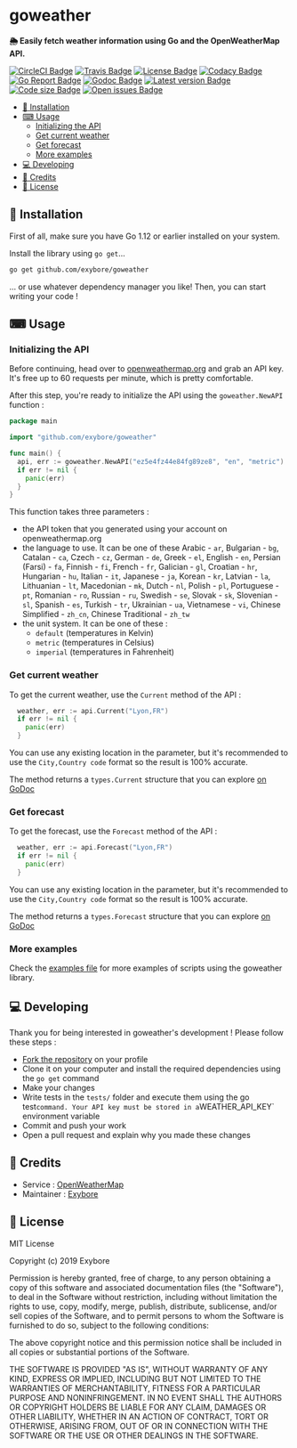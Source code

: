 # goweather

**🌦 Easily fetch weather information using Go and the OpenWeatherMap API.**

[![CircleCI Badge](https://circleci.com/gh/exybore/goweather.svg?style=svg)](https://circleci.com/gh/exybore/goweather)
[![Travis Badge](https://travis-ci.org/exybore/goweather.svg?branch=master)](https://travis-ci.org/exybore/goweather)
[![License Badge](https://img.shields.io/github/license/exybore/goweather)](./LICENSE)
[![Codacy Badge](https://api.codacy.com/project/badge/Grade/4be91f3c0fae4c02ade3d0e96c5d6149)](https://app.codacy.com/app/exybore/goweather?utm_source=github.com&utm_medium=referral&utm_content=exybore/goweather&utm_campaign=Badge_Grade_Dashboard)
[![Go Report Badge](https://goreportcard.com/badge/github.com/exybore/goweather)](https://goreportcard.com/report/github.com/exybore/goweather)
[![Godoc Badge](https://godoc.org/github.com/exybore/goweather?status.svg)](https://godoc.org/github.com/exybore/goweather)
[![Latest version Badge](https://img.shields.io/github/v/tag/exybore/goweather?sort=semver)](https://github.com/exybore/goweather/releases)
[![Code size Badge](https://img.shields.io/github/languages/code-size/exybore/goweather)](https://github.com/exybore/goweather)
[![Open issues Badge](https://img.shields.io/github/issues/exybore/goweather)](https://github.com/exybore/goweather/issues)

- [🔧 Installation](#-installation)
- [⌨ Usage](#-usage)
  - [Initializing the API](#initializing-the-api)
  - [Get current weather](#get-current-weather)
  - [Get forecast](#get-forecast)
  - [More examples](#more-examples)
- [💻 Developing](#-developing)
- [📜 Credits](#-credits)
- [🔐 License](#-license)

## 🔧 Installation

First of all, make sure you have Go 1.12 or earlier installed on your system.

Install the library using `go get`...

```bash
go get github.com/exybore/goweather
```

... or use whatever dependency manager you like! Then, you can start writing your code !

## ⌨ Usage

### Initializing the API

Before continuing, head over to [openweathermap.org](https://openweathermap.org) and grab an API key. It's free up to 60 requests per minute, which is pretty comfortable.

After this step, you're ready to initialize the API using the `goweather.NewAPI` function :

```go
package main

import "github.com/exybore/goweather"

func main() {
  api, err := goweather.NewAPI("ez5e4fz44e84fg89ze8", "en", "metric")
  if err != nil {
    panic(err)
  }
}
```

This function takes three parameters :

- the API token that you generated using your account on openweathermap.org
- the language to use. It can be one of these Arabic - `ar`, Bulgarian - `bg`, Catalan - `ca`, Czech - `cz`, German - `de`, Greek - `el`, English - `en`, Persian (Farsi) - `fa`, Finnish - `fi`, French - `fr`, Galician - `gl`, Croatian - `hr`, Hungarian - `hu`, Italian - `it`, Japanese - `ja`, Korean - `kr`, Latvian - `la`, Lithuanian - `lt`, Macedonian - `mk`, Dutch - `nl`, Polish - `pl`, Portuguese - `pt`, Romanian - `ro`, Russian - `ru`, Swedish - `se`, Slovak - `sk`, Slovenian - `sl`, Spanish - `es`, Turkish - `tr`, Ukrainian - `ua`, Vietnamese - `vi`, Chinese Simplified - `zh_cn`, Chinese Traditional - `zh_tw`
- the unit system. It can be one of these :
  - `default` (temperatures in Kelvin)
  - `metric` (temperatures in Celsius)
  - `imperial` (temperatures in Fahrenheit)

### Get current weather

To get the current weather, use the `Current` method of the API :

```go
  weather, err := api.Current("Lyon,FR")
  if err != nil {
    panic(err)
  }
```

You can use any existing location in the parameter, but it's recommended to use the `City,Country code` format so the result is 100% accurate.

The method returns a `types.Current` structure that you can explore [on GoDoc](https://godoc.org/github.com/exybore/goweather/types#Current)

### Get forecast

To get the forecast, use the `Forecast` method of the API :

```go
  weather, err := api.Forecast("Lyon,FR")
  if err != nil {
    panic(err)
  }
```

You can use any existing location in the parameter, but it's recommended to use the `City,Country code` format so the result is 100% accurate.

The method returns a `types.Forecast` structure that you can explore [on GoDoc](https://godoc.org/github.com/exybore/goweather/types#Forecast)

### More examples

Check the [examples file](examples_test.go) for more examples of scripts using the goweather library.

## 💻 Developing

Thank you for being interested in goweather's development ! Please follow these steps :

- [Fork the repository](https://github.com/exybore/goweather/fork) on your profile
- Clone it on your computer and install the required dependencies using the `go get` command
- Make your changes
- Write tests in the `tests/` folder and execute them using the go test` command. Your API key must be stored in a `WEATHER_API_KEY` environment variable
- Commit and push your work
- Open a pull request and explain why you made these changes

## 📜 Credits

- Service : [OpenWeatherMap](https://openweathermap.org)
- Maintainer : [Exybore](https://github.com/exybore)

## 🔐 License

MIT License

Copyright (c) 2019 Exybore

Permission is hereby granted, free of charge, to any person obtaining a copy
of this software and associated documentation files (the "Software"), to deal
in the Software without restriction, including without limitation the rights
to use, copy, modify, merge, publish, distribute, sublicense, and/or sell
copies of the Software, and to permit persons to whom the Software is
furnished to do so, subject to the following conditions:

The above copyright notice and this permission notice shall be included in all
copies or substantial portions of the Software.

THE SOFTWARE IS PROVIDED "AS IS", WITHOUT WARRANTY OF ANY KIND, EXPRESS OR
IMPLIED, INCLUDING BUT NOT LIMITED TO THE WARRANTIES OF MERCHANTABILITY,
FITNESS FOR A PARTICULAR PURPOSE AND NONINFRINGEMENT. IN NO EVENT SHALL THE
AUTHORS OR COPYRIGHT HOLDERS BE LIABLE FOR ANY CLAIM, DAMAGES OR OTHER
LIABILITY, WHETHER IN AN ACTION OF CONTRACT, TORT OR OTHERWISE, ARISING FROM,
OUT OF OR IN CONNECTION WITH THE SOFTWARE OR THE USE OR OTHER DEALINGS IN THE
SOFTWARE.
